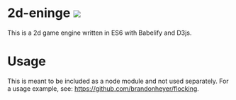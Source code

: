 # 2d-eninge <img src="https://travis-ci.org/brandonheyer/2d-engine.svg?branch=master" />
This is a 2d game engine written in ES6 with Babelify and D3js.

# Usage
This is meant to be included as a node module and not used separately. For
a usage example, see: https://github.com/brandonheyer/flocking.

